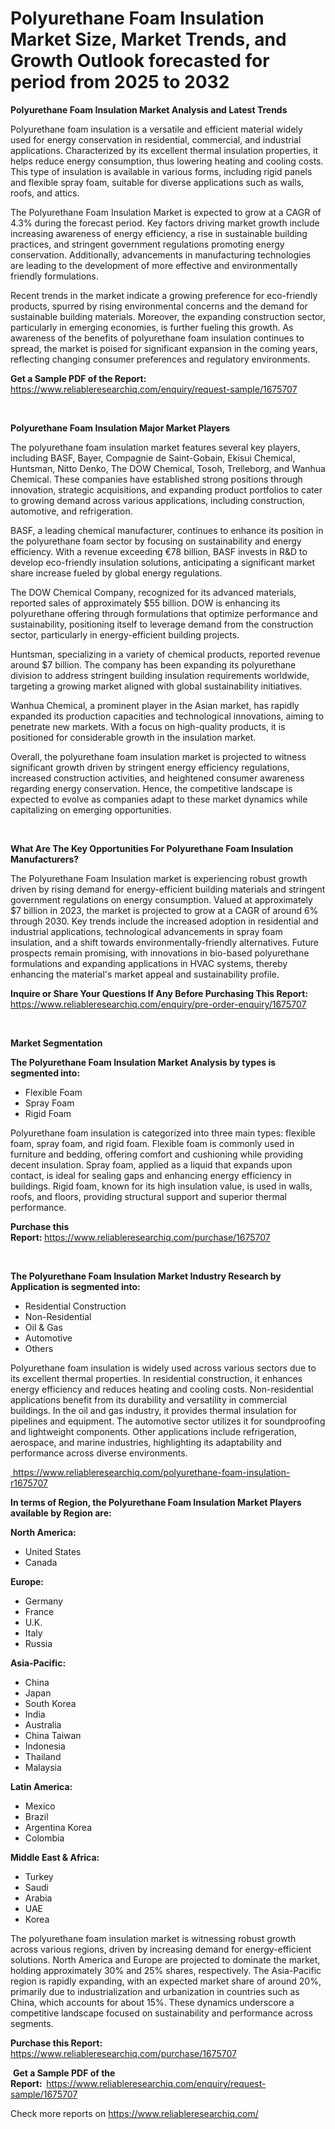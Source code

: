 <p><h1>Polyurethane Foam Insulation Market Size, Market Trends, and Growth Outlook forecasted for period from 2025 to 2032</h1></p><p><strong>Polyurethane Foam Insulation Market Analysis and Latest Trends</strong></p>
<p><p>Polyurethane foam insulation is a versatile and efficient material widely used for energy conservation in residential, commercial, and industrial applications. Characterized by its excellent thermal insulation properties, it helps reduce energy consumption, thus lowering heating and cooling costs. This type of insulation is available in various forms, including rigid panels and flexible spray foam, suitable for diverse applications such as walls, roofs, and attics.</p><p>The Polyurethane Foam Insulation Market is expected to grow at a CAGR of 4.3% during the forecast period. Key factors driving market growth include increasing awareness of energy efficiency, a rise in sustainable building practices, and stringent government regulations promoting energy conservation. Additionally, advancements in manufacturing technologies are leading to the development of more effective and environmentally friendly formulations.</p><p>Recent trends in the market indicate a growing preference for eco-friendly products, spurred by rising environmental concerns and the demand for sustainable building materials. Moreover, the expanding construction sector, particularly in emerging economies, is further fueling this growth. As awareness of the benefits of polyurethane foam insulation continues to spread, the market is poised for significant expansion in the coming years, reflecting changing consumer preferences and regulatory environments.</p></p>
<p><strong>Get a Sample PDF of the Report:&nbsp;</strong> <a href="https://www.reliableresearchiq.com/enquiry/request-sample/1675707?utm_campaign=2212&utm_medium=2&utm_source=Github&utm_content=ia&utm_term=02042025&utm_id=polyurethane-foam-insulation">https://www.reliableresearchiq.com/enquiry/request-sample/1675707</a></p>
<p>&nbsp;</p>
<p><strong>Polyurethane Foam Insulation Major Market Players</strong></p>
<p><p>The polyurethane foam insulation market features several key players, including BASF, Bayer, Compagnie de Saint-Gobain, Ekisui Chemical, Huntsman, Nitto Denko, The DOW Chemical, Tosoh, Trelleborg, and Wanhua Chemical. These companies have established strong positions through innovation, strategic acquisitions, and expanding product portfolios to cater to growing demand across various applications, including construction, automotive, and refrigeration.</p><p>BASF, a leading chemical manufacturer, continues to enhance its position in the polyurethane foam sector by focusing on sustainability and energy efficiency. With a revenue exceeding €78 billion, BASF invests in R&D to develop eco-friendly insulation solutions, anticipating a significant market share increase fueled by global energy regulations.</p><p>The DOW Chemical Company, recognized for its advanced materials, reported sales of approximately $55 billion. DOW is enhancing its polyurethane offering through formulations that optimize performance and sustainability, positioning itself to leverage demand from the construction sector, particularly in energy-efficient building projects.</p><p>Huntsman, specializing in a variety of chemical products, reported revenue around $7 billion. The company has been expanding its polyurethane division to address stringent building insulation requirements worldwide, targeting a growing market aligned with global sustainability initiatives.</p><p>Wanhua Chemical, a prominent player in the Asian market, has rapidly expanded its production capacities and technological innovations, aiming to penetrate new markets. With a focus on high-quality products, it is positioned for considerable growth in the insulation market.</p><p>Overall, the polyurethane foam insulation market is projected to witness significant growth driven by stringent energy efficiency regulations, increased construction activities, and heightened consumer awareness regarding energy conservation. Hence, the competitive landscape is expected to evolve as companies adapt to these market dynamics while capitalizing on emerging opportunities.</p></p>
<p>&nbsp;</p>
<p><strong>What Are The Key Opportunities For Polyurethane Foam Insulation Manufacturers?</strong></p>
<p><p>The Polyurethane Foam Insulation market is experiencing robust growth driven by rising demand for energy-efficient building materials and stringent government regulations on energy consumption. Valued at approximately $7 billion in 2023, the market is projected to grow at a CAGR of around 6% through 2030. Key trends include the increased adoption in residential and industrial applications, technological advancements in spray foam insulation, and a shift towards environmentally-friendly alternatives. Future prospects remain promising, with innovations in bio-based polyurethane formulations and expanding applications in HVAC systems, thereby enhancing the material's market appeal and sustainability profile.</p></p>
<p><strong>Inquire or Share Your Questions If Any Before Purchasing This Report:</strong> <a href="https://www.reliableresearchiq.com/enquiry/pre-order-enquiry/1675707?utm_campaign=2212&utm_medium=2&utm_source=Github&utm_content=ia&utm_term=02042025&utm_id=polyurethane-foam-insulation">https://www.reliableresearchiq.com/enquiry/pre-order-enquiry/1675707</a></p>
<p>&nbsp;</p>
<p><strong>Market Segmentation</strong></p>
<p><strong>The Polyurethane Foam Insulation Market Analysis by types is segmented into:</strong></p>
<p><ul><li>Flexible Foam</li><li>Spray Foam</li><li>Rigid Foam</li></ul></p>
<p><p>Polyurethane foam insulation is categorized into three main types: flexible foam, spray foam, and rigid foam. Flexible foam is commonly used in furniture and bedding, offering comfort and cushioning while providing decent insulation. Spray foam, applied as a liquid that expands upon contact, is ideal for sealing gaps and enhancing energy efficiency in buildings. Rigid foam, known for its high insulation value, is used in walls, roofs, and floors, providing structural support and superior thermal performance.</p></p>
<p><strong>Purchase this Report:&nbsp;</strong><a href="https://www.reliableresearchiq.com/purchase/1675707?utm_campaign=2212&utm_medium=2&utm_source=Github&utm_content=ia&utm_term=02042025&utm_id=polyurethane-foam-insulation">https://www.reliableresearchiq.com/purchase/1675707</a></p>
<p>&nbsp;</p>
<p><strong>The Polyurethane Foam Insulation Market Industry Research by Application is segmented into:</strong></p>
<p><ul><li>Residential Construction</li><li>Non-Residential</li><li>Oil & Gas</li><li>Automotive</li><li>Others</li></ul></p>
<p><p>Polyurethane foam insulation is widely used across various sectors due to its excellent thermal properties. In residential construction, it enhances energy efficiency and reduces heating and cooling costs. Non-residential applications benefit from its durability and versatility in commercial buildings. In the oil and gas industry, it provides thermal insulation for pipelines and equipment. The automotive sector utilizes it for soundproofing and lightweight components. Other applications include refrigeration, aerospace, and marine industries, highlighting its adaptability and performance across diverse environments.</p></p>
<p><a href="https://www.reliableresearchiq.com/polyurethane-foam-insulation-r1675707?utm_campaign=2212&utm_medium=2&utm_source=Github&utm_content=ia&utm_term=02042025&utm_id=polyurethane-foam-insulation">&nbsp;https://www.reliableresearchiq.com/polyurethane-foam-insulation-r1675707</a></p>
<p><strong>In terms of Region, the Polyurethane Foam Insulation Market Players available by Region are:</strong></p>
<p>
    <p> <strong> North America: </strong>
        <ul>
            <li>United States</li>
            <li>Canada</li>
        </ul>
        </p> 
    <p> <strong> Europe: </strong>
        <ul>
            <li>Germany</li>
            <li>France</li>
            <li>U.K.</li>
            <li>Italy</li>
            <li>Russia</li>
        </ul>
        </p> 
    <p> <strong> Asia-Pacific: </strong>
        <ul>
            <li>China</li>
            <li>Japan</li>
            <li>South Korea</li>
            <li>India</li>
            <li>Australia</li>
            <li>China Taiwan</li>
            <li>Indonesia</li>
            <li>Thailand</li>
            <li>Malaysia</li>
        </ul>
        </p> 
    <p> <strong> Latin America: </strong>
        <ul>
            <li>Mexico</li>
            <li>Brazil</li>
            <li>Argentina Korea</li>
            <li>Colombia</li>
        </ul>
        </p> 
    <p> <strong> Middle East & Africa: </strong>
        <ul>
            <li>Turkey</li>
            <li>Saudi</li>
            <li>Arabia</li>
            <li>UAE</li>
            <li>Korea</li>
        </ul>
    </p>
    </p>
<p><p>The polyurethane foam insulation market is witnessing robust growth across various regions, driven by increasing demand for energy-efficient solutions. North America and Europe are projected to dominate the market, holding approximately 30% and 25% shares, respectively. The Asia-Pacific region is rapidly expanding, with an expected market share of around 20%, primarily due to industrialization and urbanization in countries such as China, which accounts for about 15%. These dynamics underscore a competitive landscape focused on sustainability and performance across segments.</p></p>
<p><strong>Purchase this Report: </strong><a href="https://www.reliableresearchiq.com/purchase/1675707?utm_campaign=2212&utm_medium=2&utm_source=Github&utm_content=ia&utm_term=02042025&utm_id=polyurethane-foam-insulation">https://www.reliableresearchiq.com/purchase/1675707</a></p>
<p>&nbsp;<strong>Get a Sample PDF of the Report:&nbsp;&nbsp;</strong><a href="https://www.reliableresearchiq.com/enquiry/request-sample/1675707?utm_campaign=2212&utm_medium=2&utm_source=Github&utm_content=ia&utm_term=02042025&utm_id=polyurethane-foam-insulation">https://www.reliableresearchiq.com/enquiry/request-sample/1675707</a></p>
<p><strong></strong></p>
<p>Check more reports on <a href="https://www.reliableresearchiq.com/?utm_campaign=2212&utm_medium=2&utm_source=Github&utm_content=ia&utm_term=02042025&utm_id=polyurethane-foam-insulation">https://www.reliableresearchiq.com/</a></p>